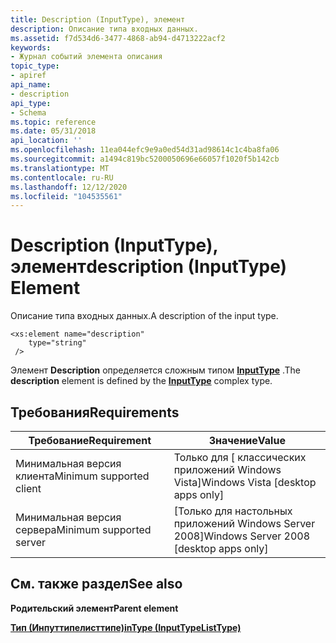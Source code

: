 ```yaml
---
title: Description (InputType), элемент
description: Описание типа входных данных.
ms.assetid: f7d534d6-3477-4868-ab94-d4713222acf2
keywords:
- Журнал событий элемента описания
topic_type:
- apiref
api_name:
- description
api_type:
- Schema
ms.topic: reference
ms.date: 05/31/2018
api_location: ''
ms.openlocfilehash: 11ea044efc9e9a0ed54d31ad98614c1c4ba8fa06
ms.sourcegitcommit: a1494c819bc5200050696e66057f1020f5b142cb
ms.translationtype: MT
ms.contentlocale: ru-RU
ms.lasthandoff: 12/12/2020
ms.locfileid: "104535561"
---
```

# <a name="description-inputtype-element"></a><span data-ttu-id="3e1e2-104">Description (InputType), элемент</span><span class="sxs-lookup"><span data-stu-id="3e1e2-104">description (InputType) Element</span></span>

<span data-ttu-id="3e1e2-105">Описание типа входных данных.</span><span class="sxs-lookup"><span data-stu-id="3e1e2-105">A description of the input type.</span></span>

``` syntax
<xs:element name="description"
    type="string"
 />
```

<span data-ttu-id="3e1e2-106">Элемент **Description** определяется сложным типом [**InputType**](eventmanifestschema-inputtype-complextype.md) .</span><span class="sxs-lookup"><span data-stu-id="3e1e2-106">The **description** element is defined by the [**InputType**](eventmanifestschema-inputtype-complextype.md) complex type.</span></span>

## <a name="requirements"></a><span data-ttu-id="3e1e2-107">Требования</span><span class="sxs-lookup"><span data-stu-id="3e1e2-107">Requirements</span></span>



| <span data-ttu-id="3e1e2-108">Требование</span><span class="sxs-lookup"><span data-stu-id="3e1e2-108">Requirement</span></span> | <span data-ttu-id="3e1e2-109">Значение</span><span class="sxs-lookup"><span data-stu-id="3e1e2-109">Value</span></span> |
|-------------------------------------|------------------------------------------------------|
| <span data-ttu-id="3e1e2-110">Минимальная версия клиента</span><span class="sxs-lookup"><span data-stu-id="3e1e2-110">Minimum supported client</span></span><br/> | <span data-ttu-id="3e1e2-111">Только для \[ классических приложений Windows Vista\]</span><span class="sxs-lookup"><span data-stu-id="3e1e2-111">Windows Vista \[desktop apps only\]</span></span><br/>       |
| <span data-ttu-id="3e1e2-112">Минимальная версия сервера</span><span class="sxs-lookup"><span data-stu-id="3e1e2-112">Minimum supported server</span></span><br/> | <span data-ttu-id="3e1e2-113">\[Только для настольных приложений Windows Server 2008\]</span><span class="sxs-lookup"><span data-stu-id="3e1e2-113">Windows Server 2008 \[desktop apps only\]</span></span><br/> |



## <a name="see-also"></a><span data-ttu-id="3e1e2-114">См. также раздел</span><span class="sxs-lookup"><span data-stu-id="3e1e2-114">See also</span></span>

<dl> <dt>

<span data-ttu-id="3e1e2-115">**Родительский элемент**</span><span class="sxs-lookup"><span data-stu-id="3e1e2-115">**Parent element**</span></span>
</dt> <dt>

[<span data-ttu-id="3e1e2-116">**Тип (Инпуттипелисттипе)**</span><span class="sxs-lookup"><span data-stu-id="3e1e2-116">**inType (InputTypeListType)**</span></span>](eventmanifestschema-intype-inputtypelisttype-element.md)
</dt> </dl>

 

 





